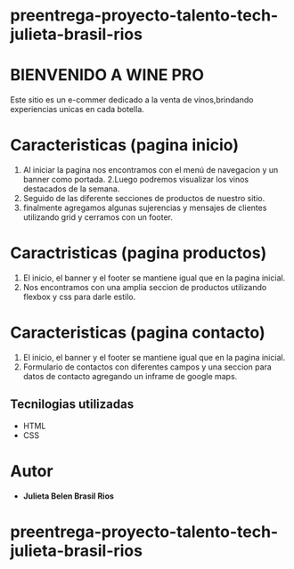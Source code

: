 # preentrega-proyecto-talento-tech-julieta-brasil-rios
# BIENVENIDO A WINE PRO

Este sitio es un e-commer dedicado a la venta de vinos,brindando experiencias unicas en cada botella.


# Caracteristicas (pagina inicio)
1. Al iniciar la pagina nos encontramos con el menú de navegacion y un banner como portada.
2.Luego podremos visualizar los vinos destacados de la semana.
3. Seguido de las diferente secciones de productos de nuestro sitio.
4. finalmente agregamos algunas sujerencias y mensajes de clientes utilizando grid y cerramos con un footer.


# Caractristicas (pagina productos)
1. El inicio, el banner y el footer se mantiene igual que en la pagina inicial.
2. Nos encontramos con una amplia seccion de productos utilizando flexbox y css para darle estilo.


# Caracteristicas (pagina contacto)
1. El inicio, el banner y el footer se mantiene igual que en la pagina inicial.
2. Formulario de contactos con diferentes campos y una seccion para datos de contacto agregando un inframe de google maps.

## Tecnilogias utilizadas
- HTML
- CSS


# Autor
- **Julieta Belen Brasil Rios** 
# preentrega-proyecto-talento-tech-julieta-brasil-rios
